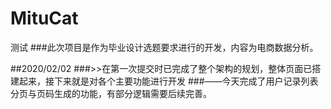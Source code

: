 # MituCat
测试
###此次项目是作为毕业设计选题要求进行的开发，内容为电商数据分析。

##2020/02/02
###>>在第一次提交时已完成了整个架构的规划，整体页面已搭建起来，接下来就是对各个主要功能进行开发
###——今天完成了用户记录列表分页与页码生成的功能，有部分逻辑需要后续完善。
